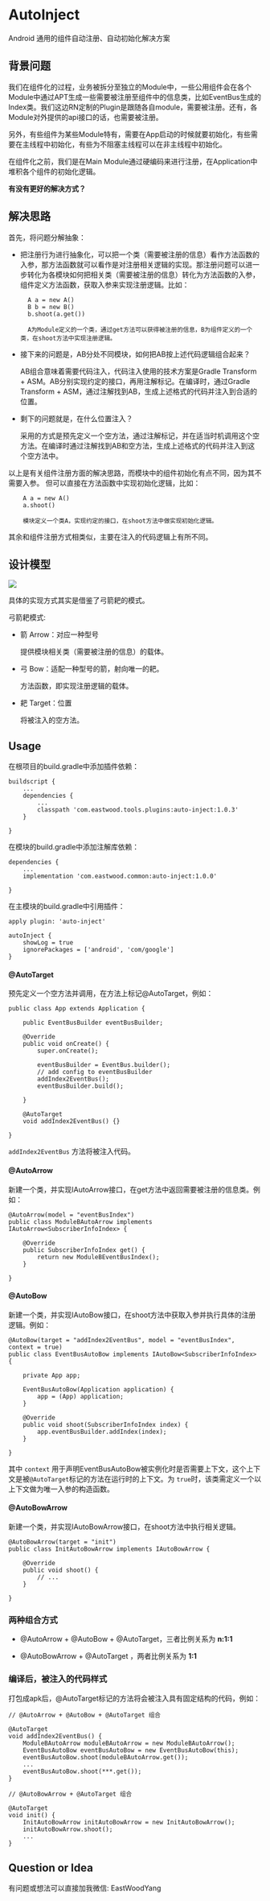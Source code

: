 # AutoInject
Android 通用的组件自动注册、自动初始化解决方案

## 背景问题
我们在组件化的过程，业务被拆分至独立的Module中，一些公用组件会在各个Module中通过APT生成一些需要被注册至组件中的信息类，比如EventBus生成的Index类。我们这边RN定制的Plugin是跟随各自module，需要被注册。还有，各Module对外提供的api接口的话，也需要被注册。

另外，有些组件为某些Module特有，需要在App启动的时候就要初始化，有些需要在主线程中初始化，有些为不阻塞主线程可以在非主线程中初始化。

在组件化之前，我们是在Main Module通过硬编码来进行注册，在Application中堆积各个组件的初始化逻辑。

**有没有更好的解决方式？**

## 解决思路
首先，将问题分解抽象：

* 把注册行为进行抽象化，可以把一个类（需要被注册的信息）看作方法函数的入参，那方法函数就可以看作是对注册相关逻辑的实现。那注册问题可以进一步转化为各模块如何把相关类（需要被注册的信息）转化为方法函数的入参，组件定义方法函数，获取入参来实现注册逻辑。比如：

        
        A a = new A()
        B b = new B()
        b.shoot(a.get())
        
        A为Module定义的一个类，通过get方法可以获得被注册的信息，B为组件定义的一个类，在shoot方法中实现注册逻辑。
    
* 接下来的问题是，AB分处不同模块，如何把AB按上述代码逻辑组合起来？
    
    AB组合意味着需要代码注入，代码注入使用的技术方案是Gradle Transform + ASM。AB分别实现约定的接口，再用注解标记。在编译时，通过Gradle Transform + ASM，通过注解找到AB，生成上述格式的代码并注入到合适的位置。

* 剩下的问题就是，在什么位置注入？
    
    采用的方式是预先定义一个空方法，通过注解标记，并在适当时机调用这个空方法。在编译时通过注解找到AB和空方法，生成上述格式的代码并注入到这个空方法中。

以上是有关组件注册方面的解决思路，而模块中的组件初始化有点不同，因为其不需要入参。 但可以直接在方法函数中实现初始化逻辑，比如：
    
        
        A a = new A()
        a.shoot()
        
        模块定义一个类A，实现约定的接口，在shoot方法中做实现初始化逻辑。
        

其余和组件注册方式相类似，主要在注入的代码逻辑上有所不同。


## 设计模型
<img src='https://user-gold-cdn.xitu.io/2018/6/20/1641b530b2ec3d1a?w=404&h=313&f=png&s=45018'/>

具体的实现方式其实是借鉴了弓箭耙的模式。

弓箭耙模式: 
* 箭 Arrow：对应一种型号

    提供模块相关类（需要被注册的信息）的载体。
    
* 弓 Bow：适配一种型号的箭，射向唯一的耙。
    
    方法函数，即实现注册逻辑的载体。

* 耙 Target：位置
    
    将被注入的空方法。

## Usage
在根项目的build.gradle中添加插件依赖：

    buildscript {
        ... 
        dependencies {
            ...
            classpath 'com.eastwood.tools.plugins:auto-inject:1.0.3'
        }
        
    }

在模块的build.gradle中添加注解库依赖：

    dependencies {
        ...
        implementation 'com.eastwood.common:auto-inject:1.0.0'
         
    }
    
在主模块的build.gradle中引用插件：
    
    
    apply plugin: 'auto-inject'
     
    autoInject {
        showLog = true
        ignorePackages = ['android', 'com/google']
    }

#### @AutoTarget
预先定义一个空方法并调用，在方法上标记@AutoTarget，例如：

    public class App extends Application {
     
        public EventBusBuilder eventBusBuilder;
     
        @Override
        public void onCreate() {
            super.onCreate();
     
            eventBusBuilder = EventBus.builder();
            // add config to eventBusBuilder
            addIndex2EventBus();
            eventBusBuilder.build();
    
        }
     
        @AutoTarget
        void addIndex2EventBus() {}
    
    }

`addIndex2EventBus` 方法将被注入代码。

#### @AutoArrow
新建一个类，并实现IAutoArrow接口，在get方法中返回需要被注册的信息类。例如：

    @AutoArrow(model = "eventBusIndex")
    public class ModuleBAutoArrow implements IAutoArrow<SubscriberInfoIndex> {
     
        @Override
        public SubscriberInfoIndex get() {
            return new ModuleBEventBusIndex();
        }
     
    }

#### @AutoBow
新建一个类，并实现IAutoBow接口，在shoot方法中获取入参并执行具体的注册逻辑。例如：

    @AutoBow(target = "addIndex2EventBus", model = "eventBusIndex", context = true)
    public class EventBusAutoBow implements IAutoBow<SubscriberInfoIndex> {
     
        private App app;
     
        EventBusAutoBow(Application application) {
            app = (App) application;
        }
     
        @Override
        public void shoot(SubscriberInfoIndex index) {
            app.eventBusBuilder.addIndex(index);
        }
     
    }

其中 `context` 用于声明EventBusAutoBow被实例化时是否需要上下文，这个上下文是被`@AutoTarget`标记的方法在运行时的上下文。为 `true`时，该类需定义一个以上下文做为唯一入参的构造函数。

#### @AutoBowArrow
新建一个类，并实现IAutoBowArrow接口，在shoot方法中执行相关逻辑。

    @AutoBowArrow(target = "init")
    public class InitAutoBowArrow implements IAutoBowArrow {

        @Override
        public void shoot() {
            // ...
        }

    }
    
### 两种组合方式
* @AutoArrow + @AutoBow + @AutoTarget，三者比例关系为 **n:1:1**

* @AutoBowArrow + @AutoTarget ，两者比例关系为 **1:1**

### 编译后，被注入的代码样式
打包成apk后，@AutoTarget标记的方法将会被注入具有固定结构的代码，例如：


    // @AutoArrow + @AutoBow + @AutoTarget 组合
     
    @AutoTarget
    void addIndex2EventBus() {
        ModuleBAutoArrow moduleBAutoArrow = new ModuleBAutoArrow();
        EventBusAutoBow eventBusAutoBow = new EventBusAutoBow(this);
        eventBusAutoBow.shoot(moduleBAutoArrow.get());
        ...
        eventBusAutoBow.shoot(***.get());
    }
     
    // @AutoBowArrow + @AutoTarget 组合
     
    @AutoTarget
    void init() {
        InitAutoBowArrow initAutoBowArrow = new InitAutoBowArrow();
        initAutoBowArrow.shoot();
        ...
    }

## Question or Idea
有问题或想法可以直接加我微信: EastWoodYang

